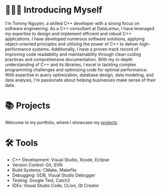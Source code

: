 <!DOCTYPE html>
<html>
    <h1>🙋🏻‍♂️ Introducing Myself</h1>
    <p>
        I'm Tommy Nguyen, a skilled C++ developer with a strong focus on software engineering. As a C++ consultant at
        DataLemur, I have leveraged my expertise to design and implement efficient and robust C++ applications. I have
        developed numerous software solutions, applying object-oriented principles and utilizing the power of C++ to
        deliver high-performance systems. Additionally, I have a proven track record of improving code readability and
        maintainability through clean coding practices and comprehensive documentation. With my in-depth understanding
        of C++ and its libraries, I excel in tackling complex programming challenges and optimizing code for optimal
        performance. With expertise in query optimization, database design, data modeling, and data analysis, I'm
        passionate about helping businesses make sense of their data.
    </p>
        <h1>📚 Projects</h1>
    <p>
        Welcome to my portfolio, where I showcase my <a href="url">projects</a>.
    </p>


<h1>🛠️ Tools</h1>
<ul>
    <li>C++ Development: Visual Studio, Xcode, Eclipse</li>
    <li>Version Control: Git, SVN</li>
    <li>Build Systems: CMake, Makefile</li>
    <li>Debugging: GDB, Visual Studio Debugger</li>
    <li>Testing: Google Test, Catch2</li>
    <li>IDEs: Visual Studio Code, CLion, Qt Creator</li>
</ul>

</html>
